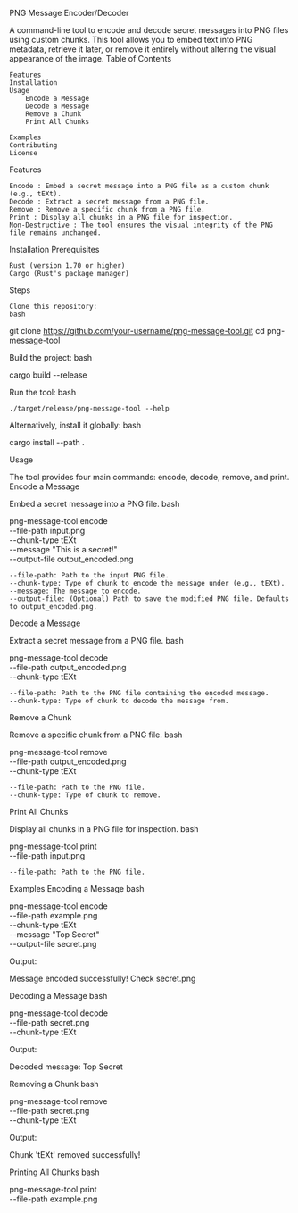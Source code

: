 PNG Message Encoder/Decoder

A command-line tool to encode and decode secret messages into PNG files using custom chunks. This tool allows you to embed text into PNG metadata, retrieve it later, or remove it entirely without altering the visual appearance of the image.
Table of Contents

    Features
    Installation
    Usage
        Encode a Message
        Decode a Message
        Remove a Chunk
        Print All Chunks

    Examples
    Contributing
    License

Features

    Encode : Embed a secret message into a PNG file as a custom chunk (e.g., tEXt).
    Decode : Extract a secret message from a PNG file.
    Remove : Remove a specific chunk from a PNG file.
    Print : Display all chunks in a PNG file for inspection.
    Non-Destructive : The tool ensures the visual integrity of the PNG file remains unchanged.

Installation
Prerequisites

    Rust (version 1.70 or higher)
    Cargo (Rust's package manager)

Steps

    Clone this repository:
    bash

git clone https://github.com/your-username/png-message-tool.git
cd png-message-tool

Build the project:
bash

cargo build --release

Run the tool:
bash

    ./target/release/png-message-tool --help

Alternatively, install it globally:
bash

cargo install --path .

Usage

The tool provides four main commands: encode, decode, remove, and print.
Encode a Message

Embed a secret message into a PNG file.
bash

png-message-tool encode \
 --file-path input.png \
 --chunk-type tEXt \
 --message "This is a secret!" \
 --output-file output_encoded.png

    --file-path: Path to the input PNG file.
    --chunk-type: Type of chunk to encode the message under (e.g., tEXt).
    --message: The message to encode.
    --output-file: (Optional) Path to save the modified PNG file. Defaults to output_encoded.png.

Decode a Message

Extract a secret message from a PNG file.
bash

png-message-tool decode \
 --file-path output_encoded.png \
 --chunk-type tEXt

    --file-path: Path to the PNG file containing the encoded message.
    --chunk-type: Type of chunk to decode the message from.

Remove a Chunk

Remove a specific chunk from a PNG file.
bash

png-message-tool remove \
 --file-path output_encoded.png \
 --chunk-type tEXt

    --file-path: Path to the PNG file.
    --chunk-type: Type of chunk to remove.

Print All Chunks

Display all chunks in a PNG file for inspection.
bash

png-message-tool print \
 --file-path input.png

    --file-path: Path to the PNG file.

Examples
Encoding a Message
bash

png-message-tool encode \
 --file-path example.png \
 --chunk-type tEXt \
 --message "Top Secret" \
 --output-file secret.png

Output:

Message encoded successfully! Check secret.png

Decoding a Message
bash

png-message-tool decode \
 --file-path secret.png \
 --chunk-type tEXt

Output:

Decoded message: Top Secret

Removing a Chunk
bash

png-message-tool remove \
 --file-path secret.png \
 --chunk-type tEXt

Output:

Chunk 'tEXt' removed successfully!

Printing All Chunks
bash

png-message-tool print \
 --file-path example.png
